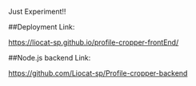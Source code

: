 Just Experiment!!

##Deployment Link:
 
 https://liocat-sp.github.io/profile-cropper-frontEnd/
 
##Node.js backend Link:

https://github.com/Liocat-sp/Profile-cropper-backend
